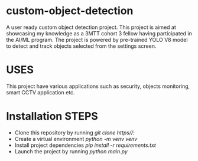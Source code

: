 # custom-object-detection
A user ready custom object detection project. This project is aimed at showcasing my knowledge as a 3MTT cohort 3 fellow having participated in the AI/ML program. The project is powered by pre-trained YOLO V8 model to detect and track objects selected from the settings screen.

# USES
This project have various applications such as security, objects monitoring, smart CCTV application etc.

# Installation STEPS
- Clone this repository by running *git clone https//:*
- Create a virtual environment *python -m venv venv*
- Install project dependencies *pip install -r requirements.txt*
- Launch the project by running *python main.py*
